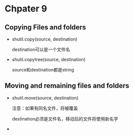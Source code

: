 # Chpater 9

## Copying Files and folders

- shutil.copy(source, destination)
  
  destination可以是一个文件名
  
- shutil.copytree(source, destination)
  
  source和destination都是string

## Moving and remaining files and folders

- shutil.move(source, destination)
  
  注意：如果有同名文件，将被覆盖
  
  destination必须是文件名，移动后的文件将使用新名字
  
- ​